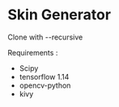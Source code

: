 # Skin Generator

Clone with --recursive 

Requirements : 
  - Scipy
  - tensorflow 1.14
  - opencv-python
  - kivy
  
